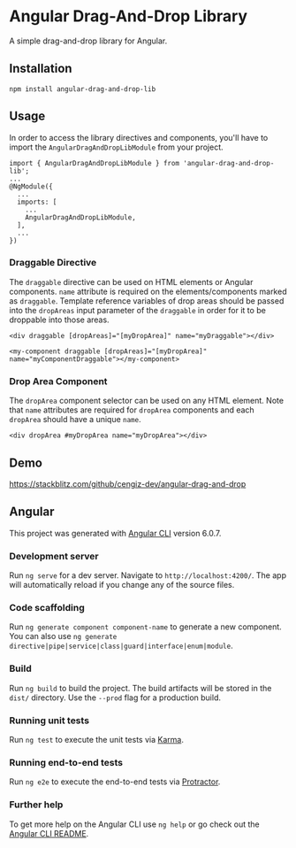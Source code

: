 # Angular Drag-And-Drop Library

A simple drag-and-drop library for Angular.

## Installation

`npm install angular-drag-and-drop-lib`

## Usage

In order to access the library directives and components, you'll have to import the `AngularDragAndDropLibModule` from your project.

    import { AngularDragAndDropLibModule } from 'angular-drag-and-drop-lib';
    ...
    @NgModule({
      ...
      imports: [
        ...
        AngularDragAndDropLibModule,
      ],
      ...
    })

### Draggable Directive

The `draggable` directive can be used on HTML elements or Angular components. `name` attribute is required on the elements/components marked as `draggable`. Template reference variables of drop areas should be passed into the `dropAreas` input parameter of the `draggable` in order for it to be droppable into those areas.

    <div draggable [dropAreas]="[myDropArea]" name="myDraggable"></div>

    <my-component draggable [dropAreas]="[myDropArea]" name="myComponentDraggable"></my-component>
    
### Drop Area Component

The `dropArea` component selector can be used on any HTML element. Note that `name` attributes are required for `dropArea` components and each `dropArea` should have a unique `name`.

    <div dropArea #myDropArea name="myDropArea"></div>

## Demo

https://stackblitz.com/github/cengiz-dev/angular-drag-and-drop

## Angular

This project was generated with [Angular CLI](https://github.com/angular/angular-cli) version 6.0.7.

### Development server

Run `ng serve` for a dev server. Navigate to `http://localhost:4200/`. The app will automatically reload if you change any of the source files.

### Code scaffolding

Run `ng generate component component-name` to generate a new component. You can also use `ng generate directive|pipe|service|class|guard|interface|enum|module`.

### Build

Run `ng build` to build the project. The build artifacts will be stored in the `dist/` directory. Use the `--prod` flag for a production build.

### Running unit tests

Run `ng test` to execute the unit tests via [Karma](https://karma-runner.github.io).

### Running end-to-end tests

Run `ng e2e` to execute the end-to-end tests via [Protractor](http://www.protractortest.org/).

### Further help

To get more help on the Angular CLI use `ng help` or go check out the [Angular CLI README](https://github.com/angular/angular-cli/blob/master/README.md).
